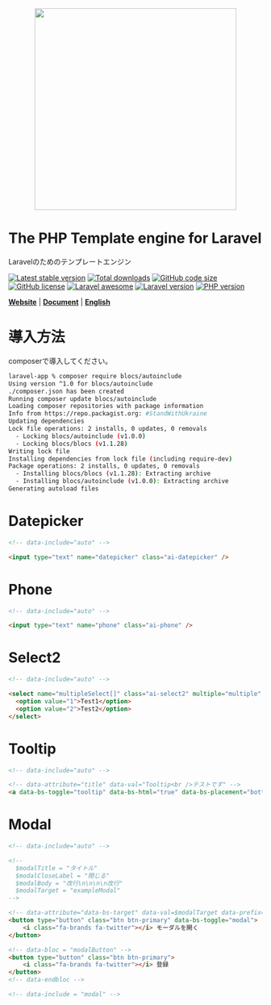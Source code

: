 <div align="center"><img src="logo.svg" width="400" /></div>

# The PHP Template engine for Laravel
Laravelのためのテンプレートエンジン

[![Latest stable version](https://img.shields.io/packagist/v/blocs/blocs)](https://packagist.org/packages/blocs/blocs)
[![Total downloads](https://img.shields.io/packagist/dt/blocs/blocs)](https://packagist.org/packages/blocs/blocs)
[![GitHub code size](https://img.shields.io/github/languages/code-size/blocs/blocs)](https://github.com/blocs/blocs)
[![GitHub license](https://img.shields.io/github/license/blocs/blocs)](https://github.com/blocs/blocs)
[![Laravel awesome](https://img.shields.io/badge/Awesome-Laravel-green)](https://github.com/blocs/blocs)
[![Laravel version](https://img.shields.io/badge/laravel-%3E%3D7-green)](https://github.com/blocs/blocs)
[![PHP version](https://img.shields.io/badge/php-%3E%3D7.2.5-blue)](https://github.com/blocs/blocs)

[**Website**](https://blocs.jp/)
| [**Document**](https://blocs.jp/reference/)
| [**English**](https://blocs.jp/en/readme.html)

# 導入方法
composerで導入してください。

```sh
laravel-app % composer require blocs/autoinclude    
Using version ^1.0 for blocs/autoinclude
./composer.json has been created
Running composer update blocs/autoinclude
Loading composer repositories with package information
Info from https://repo.packagist.org: #StandWithUkraine
Updating dependencies
Lock file operations: 2 installs, 0 updates, 0 removals
  - Locking blocs/autoinclude (v1.0.0)
  - Locking blocs/blocs (v1.1.28)
Writing lock file
Installing dependencies from lock file (including require-dev)
Package operations: 2 installs, 0 updates, 0 removals
  - Installing blocs/blocs (v1.1.28): Extracting archive
  - Installing blocs/autoinclude (v1.0.0): Extracting archive
Generating autoload files
```

# Datepicker

```html
<!-- data-include="auto" -->

<input type="text" name="datepicker" class="ai-datepicker" />
```

# Phone

```html
<!-- data-include="auto" -->

<input type="text" name="phone" class="ai-phone" />
```

# Select2

```html
<!-- data-include="auto" -->

<select name="multipleSelect[]" class="ai-select2" multiple="multiple" style="width:100%" />
  <option value="1">Test1</option>
  <option value="2">Test2</option>
</select>
```

# Tooltip

```html
<!-- data-include="auto" -->

<!-- data-attribute="title" data-val="Tooltip<br />テストです" -->
<a data-bs-toggle="tooltip" data-bs-html="true" data-bs-placement="bottom">Tooltip</a>
```

# Modal

```html
<!-- data-include="auto" -->

<!--
  $modalTitle = "タイトル"
  $modalCloseLabel = "閉じる"
  $modalBody = "改行\n\n\n\n改行"
  $modalTarget = "exampleModal"
-->

<!-- data-attribute="data-bs-target" data-val=$modalTarget data-prefix="#" -->
<button type="button" class="btn btn-primary" data-bs-toggle="modal">
    <i class="fa-brands fa-twitter"></i> モーダルを開く
</button>

<!-- data-bloc = "modalButton" -->
<button type="button" class="btn btn-primary">
    <i class="fa-brands fa-twitter"></i> 登録
</button>
<!-- data-endbloc -->

<!-- data-include = "modal" -->
```
